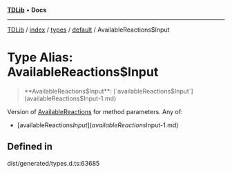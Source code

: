 [**TDLib**](../../../../../../README.md) • **Docs**

***

[TDLib](../../../../../../modules.md) / [index](../../../../../README.md) / [types](../../../README.md) / [default](../README.md) / AvailableReactions$Input

# Type Alias: AvailableReactions$Input

> **AvailableReactions$Input**: [`availableReactions$Input`](availableReactions$Input-1.md)

Version of [AvailableReactions](AvailableReactions.md) for method parameters.
Any of:
- [availableReactions$Input](availableReactions$Input-1.md)

## Defined in

dist/generated/types.d.ts:63685
